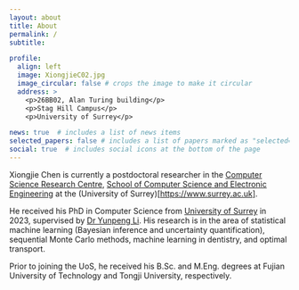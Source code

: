 ```yaml
---
layout: about
title: About
permalink: /
subtitle: 

profile:
  align: left
  image: XiongjieC02.jpg
  image_circular: false # crops the image to make it circular
  address: >
    <p>26BB02, Alan Turing building</p>
    <p>Stag Hill Campus</p>
    <p>University of Surrey</p>

news: true  # includes a list of news items
selected_papers: false # includes a list of papers marked as "selected={true}"
social: true  # includes social icons at the bottom of the page
---
```


Xiongjie Chen is currently a postdoctoral researcher in the [Computer Science Research Centre](https://www.surrey.ac.uk/computer-science-research-centre), [School of Computer Science and Electronic Engineering](https://www.surrey.ac.uk/school-computer-science-and-electronic-engineering) at the (University of Surrey)[https://www.surrey.ac.uk]. 

He received his PhD in Computer Science from [University of Surrey](https://www.surrey.ac.uk/) in 2023, supervised by [Dr Yunpeng Li](https://www.surrey.ac.uk/people/yunpeng-li). His research is in the area of statistical machine learning (Bayesian inference and uncertainty quantification), sequential Monte Carlo methods, machine learning in dentistry, and optimal transport.

Prior to joining the UoS, he received his B.Sc. and M.Eng. degrees at Fujian University of Technology and Tongji University, respectively.


